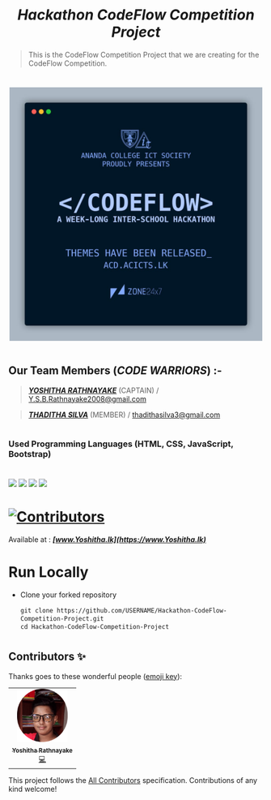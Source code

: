 # <div align="center"><b><i>Hackathon CodeFlow Competition Project</i></b></div>

> This is the CodeFlow Competition Project that we are creating for the CodeFlow Competition.
#
# <div align="center"><img src="images/Hackathon Codeflow.jpeg" height="500px"></div>
#
## Our Team Members (<b><i>CODE WARRIORS</i></b>) :- 

> <a href="https://www.github.com/YoshithaRathnayake"><b><i>YOSHITHA RATHNAYAKE</i></b></a> (CAPTAIN) / Y.S.B.Rathnayake2008@gmail.com

> <a href="https://www.github.com/thadithasilva"><b><i>THADITHA SILVA</i></b></a> (MEMBER) / thadithasilva3@gmail.com


#
### Used Programming Languages (HTML, CSS, JavaScript, Bootstrap) 

#
<a href="https://www.w3schools.com/html/"><img src="https://img.icons8.com/color/48/000000/html-5--v1.png"/><a>    <a href="https://www.w3schools.com/css/"><img src="https://img.icons8.com/color/48/000000/css3.png"/><a>    <a href="https://www.w3schools.com/js/"><img src="https://img.icons8.com/color/48/000000/javascript--v1.png"/><a>    <a href="https://www.w3schools.com/bootstrap/"><img src="https://img.icons8.com/color/48/000000/bootstrap.png"/><a>
    

# [![Contributors](https://img.shields.io/badge/Contributors-1-lawngreen.svg?style=flat-square)](#contributors-)

Available at :  <b><i>[www.Yoshitha.lk](https://www.Yoshitha.lk)</i></b>


#
# Run Locally

- Clone your forked repository
    
    ```
    git clone https://github.com/USERNAME/Hackathon-CodeFlow-Competition-Project.git
    cd Hackathon-CodeFlow-Competition-Project
    ```
     
#
## Contributors ✨

Thanks goes to these wonderful people ([emoji key](https://allcontributors.org/docs/en/emoji-key)):
 
<!-- ALL-CONTRIBUTORS-LIST:START - Do not remove or modify this section -->
<!-- prettier-ignore-start -->
<!-- markdownlint-disable -->
<table>
  <tr>
    <td align="center"><a href="https://www.Yoshitha.tk"><img src="images/Yoshitha Rathnayake 2.png" width="100px;" alt="Yoshitha Rathnayake"/><br /><sub><b>Yoshitha Rathnayake</b></sub></a><br/><a href="https://github.com/YoshithaRathnayake/Hackathon-CodeFlow-Competition-Project/commits?author=YoshithaRathnayake" title="Code">💻</a></td>
  </tr>
</table>

<!-- markdownlint-restore -->
<!-- prettier-ignore-end -->

<!-- ALL-CONTRIBUTORS-LIST:END -->

This project follows the [All Contributors](https://github.com/all-contributors/all-contributors) specification. Contributions of any kind welcome!

 
